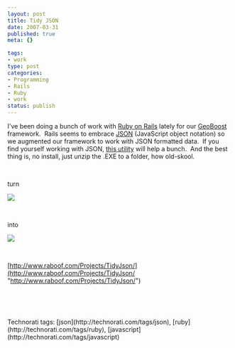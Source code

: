 ```yaml
--- 
layout: post
title: Tidy JSON
date: 2007-03-31
published: true
meta: {}

tags: 
- work
type: post
categories: 
- Programming
- Rails
- Ruby
- work
status: publish
---
```



I've been doing a bunch of work with [Ruby on Rails](http://www.rubyonrails.org/) lately for our [GeoBoost](http://www.sss-research.com/geoboost.aspx) framework.  Rails seems to embrace [JSON](http://www.json.org/) (JavaScript object notation) so we augmented our framework to work with JSON formatted data.  If you find yourself working with JSON, [this utility](http://www.raboof.com/Projects/TidyJson/) will help a bunch.  And the best thing is, no install, just unzip the .EXE to a folder, how old-skool.



 



turn



![](http://media.eick.us/2011/05/429586101_6e427d5028.jpg) 



 



into



![](http://media.eick.us/2011/05/429584116_6f80cc2a47.jpg) 



 



[http://www.raboof.com/Projects/TidyJson/](http://www.raboof.com/Projects/TidyJson/ "http://www.raboof.com/Projects/TidyJson/")



 



 

<div class="wlWriterSmartContent">Technorati tags: [json](http://technorati.com/tags/json), [ruby](http://technorati.com/tags/ruby), [javascript](http://technorati.com/tags/javascript)</div>
